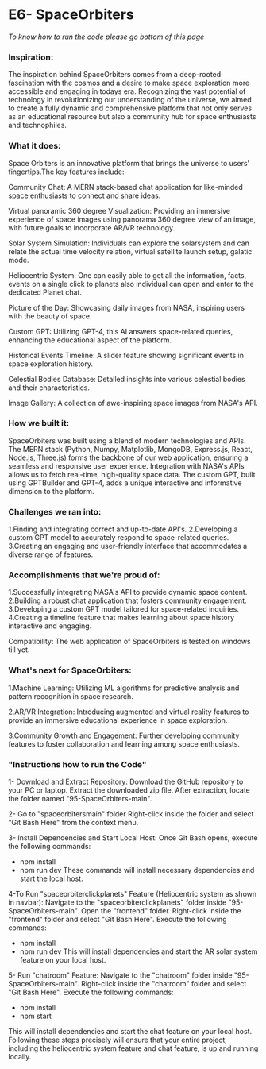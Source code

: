 # E6- SpaceOrbiters

*To know how to run the code please go bottom of this page* 

### Inspiration:
The inspiration behind SpaceOrbiters comes from a deep-rooted fascination with the cosmos and a desire to make space exploration more accessible and engaging in todays era. Recognizing the vast potential of technology in revolutionizing our understanding of the universe, we aimed to create a fully dynamic and comprehensive platform that not only serves as an educational resource but also a community hub for space enthusiasts and technophiles.

### What it does:
Space Orbiters is an innovative platform that brings the universe to users' fingertips.The key features include:

Community Chat: A MERN stack-based chat application for like-minded space enthusiasts to connect and share ideas.

Virtual panoramic 360 degree Visualization: Providing an immersive experience of space images using panorama 360 degree view of an image, with future goals to incorporate AR/VR technology.

Solar System Simulation: Individuals can explore the solarsystem and can relate the actual time velocity relation, virtual satellite  launch setup, galatic mode.

Heliocentric System: One can easily able to get all the information, facts, events on a single click to planets also individual can open and enter to the dedicated Planet chat.

Picture of the Day: Showcasing daily images from NASA, inspiring users with the beauty of space.

Custom GPT: Utilizing GPT-4, this AI answers space-related queries, enhancing the educational aspect of the platform.

Historical Events Timeline: A slider feature showing significant events in space exploration history.

Celestial Bodies Database: Detailed insights into various celestial bodies and their characteristics.

Image Gallery: A collection of awe-inspiring space images from NASA's API.

### How we built it:
SpaceOrbiters was built using a blend of modern technologies and APIs. The MERN stack (Python, Numpy, Matplotlib, MongoDB, Express.js, React, Node.js, Three.js) forms the backbone of our web application, ensuring a seamless and responsive user experience. Integration with NASA's APIs allows us to fetch real-time, high-quality space data. The custom GPT, built using GPTBuilder and GPT-4, adds a unique interactive and informative dimension to the platform.

### Challenges we ran into:
1.Finding and integrating correct and up-to-date API's.
2.Developing a custom GPT model to accurately respond to space-related queries.
3.Creating an engaging and user-friendly interface that accommodates a diverse range of features.

### Accomplishments that we're proud of:
1.Successfully integrating NASA's API to provide dynamic space content.
2.Building a robust chat application that fosters community engagement.
3.Developing a custom GPT model tailored for space-related inquiries.
4.Creating a timeline feature that makes learning about space history interactive and engaging.

Compatibility: The web application of SpaceOrbiters is tested on windows till yet.

### What's next for SpaceOrbiters:
1.Machine Learning: Utilizing ML algorithms for predictive analysis and pattern recognition in space research.

2.AR/VR Integration: Introducing augmented and virtual reality features to provide an immersive educational experience in space exploration.

3.Community Growth and Engagement: Further developing community features to foster collaboration and learning among space enthusiasts.


### "Instructions how to run the Code"

1- Download and Extract Repository:
Download the GitHub repository to your PC or laptop.
Extract the downloaded zip file.
After extraction, locate the folder named "95-SpaceOrbiters-main".

2- Go to "spaceorbitersmain" folder
Right-click inside the folder and select "Git Bash Here" from the context menu.

3- Install Dependencies and Start Local Host:
Once Git Bash opens, execute the following commands:
-   npm install
-   npm run dev
These commands will install necessary dependencies and start the local host.

4-To Run "spaceorbiterclickplanets" Feature (Heliocentric system as shown in navbar):
Navigate to the "spaceorbiterclickplanets" folder inside "95-SpaceOrbiters-main".
Open the "frontend" folder.
Right-click inside the "frontend" folder and select "Git Bash Here".
Execute the following commands:
-   npm install
-   npm run dev
This will install dependencies and start the AR solar system feature on your local host.

5- Run "chatroom" Feature:
Navigate to the "chatroom" folder inside "95-SpaceOrbiters-main".
Right-click inside the "chatroom" folder and select "Git Bash Here".
Execute the following commands:
-   npm install
-   npm start

This will install dependencies and start the chat feature on your local host.
Following these steps precisely will ensure that your entire project, including the heliocentric system feature and chat feature, is up and running locally.
